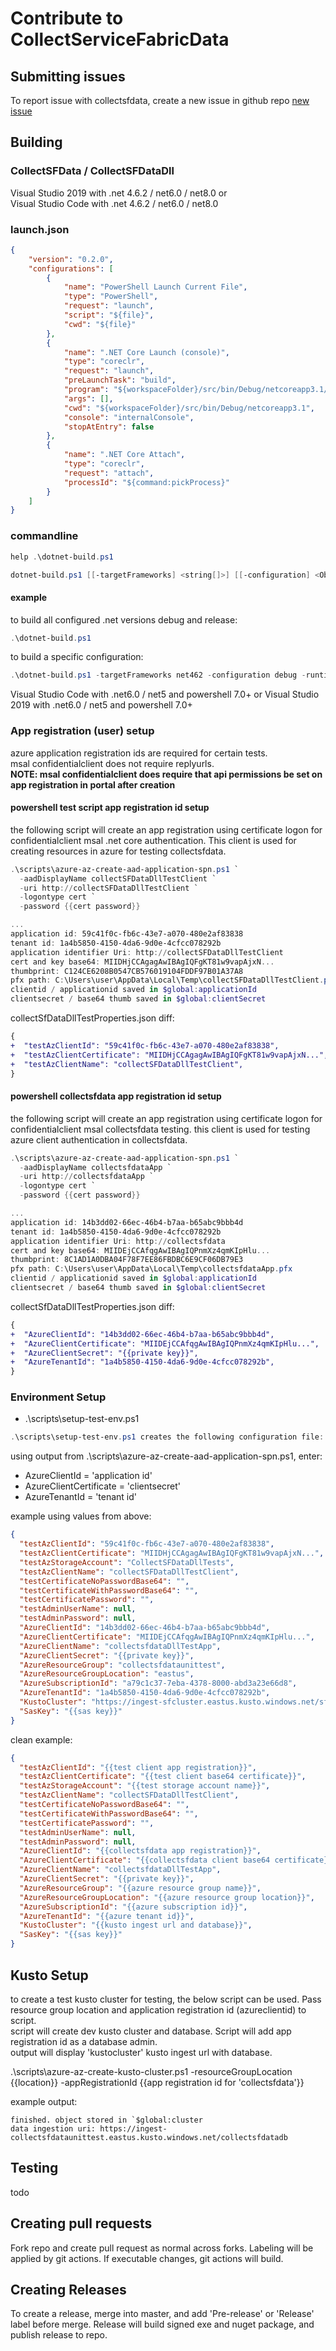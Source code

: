 # Contribute to CollectServiceFabricData

## Submitting issues

To report issue with collectsfdata, create a new issue in github repo [new issue](https://github.com/microsoft/CollectServiceFabricData/issues/new/choose)

## Building

### CollectSFData / CollectSFDataDll

Visual Studio 2019 with .net 4.6.2 / net6.0 / net8.0
or  
Visual Studio Code with .net 4.6.2 / net6.0 / net8.0

### **launch.json**

```json
{
    "version": "0.2.0",
    "configurations": [
        {
            "name": "PowerShell Launch Current File",
            "type": "PowerShell",
            "request": "launch",
            "script": "${file}",
            "cwd": "${file}"
        },
        {
            "name": ".NET Core Launch (console)",
            "type": "coreclr",
            "request": "launch",
            "preLaunchTask": "build",
            "program": "${workspaceFolder}/src/bin/Debug/netcoreapp3.1/CollectSFData.dll",
            "args": [],
            "cwd": "${workspaceFolder}/src/bin/Debug/netcoreapp3.1",
            "console": "internalConsole",
            "stopAtEntry": false
        },
        {
            "name": ".NET Core Attach",
            "type": "coreclr",
            "request": "attach",
            "processId": "${command:pickProcess}"
        }
    ]
}
```

### commandline

```powershell
help .\dotnet-build.ps1

dotnet-build.ps1 [[-targetFrameworks] <string[]>] [[-configuration] <Object>] [[-runtimeIdentifier] <Object>] [[-projectDir] <string>] [[-nugetFallbackFolder] <string>] [-publish] [-clean] [-replace]
```

#### **example**

to build all configured .net versions debug and release:

```powershell
.\dotnet-build.ps1
```

to build a specific configuration:

```powershell
.\dotnet-build.ps1 -targetFrameworks net462 -configuration debug -runtimeIdentifier win-x64
```

Visual Studio Code with .net6.0 / net5 and powershell 7.0+
or
Visual Studio 2019 with .net6.0 / net5 and powershell 7.0+

### App registration (user) setup

azure application registration ids are required for certain tests.  
msal confidentialclient does not require replyurls.  
**NOTE: msal confidentialclient does require that api permissions be set on app registration in portal after creation**

#### **powershell test script app registration id setup**

the following script will create an app registration using certificate logon for confidentialclient msal .net core authentication.
This client is used for creating resources in azure for testing collectsfdata.

```powershell
.\scripts\azure-az-create-aad-application-spn.ps1 `
  -aadDisplayName collectSFDataDllTestClient `
  -uri http://collectSFDataDllTestClient `
  -logontype cert `
  -password {{cert password}}

...
application id: 59c41f0c-fb6c-43e7-a070-480e2af83838
tenant id: 1a4b5850-4150-4da6-9d0e-4cfcc078292b
application identifier Uri: http://collectSFDataDllTestClient
cert and key base64: MIIDHjCCAgagAwIBAgIQFgKT81w9vapAjxN...
thumbprint: C124CE6208B0547CB576019104FDDF97B01A37A8
pfx path: C:\Users\user\AppData\Local\Temp\collectSFDataDllTestClient.pfx
clientid / applicationid saved in $global:applicationId
clientsecret / base64 thumb saved in $global:clientSecret

```

collectSfDataDllTestProperties.json diff:

```diff
{
+  "testAzClientId": "59c41f0c-fb6c-43e7-a070-480e2af83838",
+  "testAzClientCertificate": "MIIDHjCCAgagAwIBAgIQFgKT81w9vapAjxN...",
+  "testAzClientName": "collectSFDataDllTestClient",
}
```

#### **powershell collectsfdata app registration id setup**

the following script will create an app registration using certificate logon for confidentialclient msal collectsfdata testing.
this client is used for testing azure client authentication in collectsfdata.

```powershell
.\scripts\azure-az-create-aad-application-spn.ps1 `
  -aadDisplayName collectsfdataApp `
  -uri http://collectsfdataApp `
  -logontype cert `
  -password {{cert password}}

...
application id: 14b3dd02-66ec-46b4-b7aa-b65abc9bbb4d
tenant id: 1a4b5850-4150-4da6-9d0e-4cfcc078292b
application identifier Uri: http://collectsfdata
cert and key base64: MIIDEjCCAfqgAwIBAgIQPnmXz4qmKIpHlu...
thumbprint: 8C1AD1A0DBA04F78F7EE86FBDBC6E9CF06DB79E3
pfx path: C:\Users\user\AppData\Local\Temp\collectsfdataApp.pfx
clientid / applicationid saved in $global:applicationId
clientsecret / base64 thumb saved in $global:clientSecret

```

collectSfDataDllTestProperties.json diff:

```diff
{
+  "AzureClientId": "14b3dd02-66ec-46b4-b7aa-b65abc9bbb4d",
+  "AzureClientCertificate": "MIIDEjCCAfqgAwIBAgIQPnmXz4qmKIpHlu...",
+  "AzureClientSecret": "{{private key}}",
+  "AzureTenantId": "1a4b5850-4150-4da6-9d0e-4cfcc078292b",
}
```

### Environment Setup

- .\scripts\setup-test-env.ps1

```powershell
.\scripts\setup-test-env.ps1 creates the following configuration file: $env:LocalAppData\collectsfdata\CollectSFDataDllTestProperties.json
```

using output from .\scripts\azure-az-create-aad-application-spn.ps1, enter:
- AzureClientId = 'application id'
- AzureClientCertificate = 'clientsecret'
- AzureTenantId = 'tenant id'

example using values from above:

```json
{
  "testAzClientId": "59c41f0c-fb6c-43e7-a070-480e2af83838",
  "testAzClientCertificate": "MIIDHjCCAgagAwIBAgIQFgKT81w9vapAjxN...",
  "testAzStorageAccount": "CollectSFDataDllTests",
  "testAzClientName": "collectSFDataDllTestClient",
  "testCertificateNoPasswordBase64": "",
  "testCertificateWithPasswordBase64": "",
  "testCertificatePassword": "",
  "testAdminUserName": null,
  "testAdminPassword": null,
  "AzureClientId": "14b3dd02-66ec-46b4-b7aa-b65abc9bbb4d",
  "AzureClientCertificate": "MIIDEjCCAfqgAwIBAgIQPnmXz4qmKIpHlu...",
  "AzureClientName": "collectsfdataDllTestApp",
  "AzureClientSecret": "{{private key}}",
  "AzureResourceGroup": "collectsfdataunittest",
  "AzureResourceGroupLocation": "eastus",
  "AzureSubscriptionId": "a79c1c37-7eba-4378-8000-abd3a23e66d8",
  "AzureTenantId": "1a4b5850-4150-4da6-9d0e-4cfcc078292b",
  "KustoCluster": "https://ingest-sfcluster.eastus.kusto.windows.net/sfdatabase",
  "SasKey": "{{sas key}}"
}
```

clean example:

```json
{
  "testAzClientId": "{{test client app registration}}",
  "testAzClientCertificate": "{{test client base64 certificate}}",
  "testAzStorageAccount": "{{test storage account name}}",
  "testAzClientName": "collectSFDataDllTestClient",
  "testCertificateNoPasswordBase64": "",
  "testCertificateWithPasswordBase64": "",
  "testCertificatePassword": "",
  "testAdminUserName": null,
  "testAdminPassword": null,
  "AzureClientId": "{{collectsfdata app registration}}",
  "AzureClientCertificate": "{{collectsfdata client base64 certificate}}",
  "AzureClientName": "collectsfdataDllTestApp",
  "AzureClientSecret": "{{private key}}",
  "AzureResourceGroup": "{{azure resource group name}}",
  "AzureResourceGroupLocation": "{{azure resource group location}}",
  "AzureSubscriptionId": "{{azure subscription id}}",
  "AzureTenantId": "{{azure tenant id}}",
  "KustoCluster": "{{kusto ingest url and database}}",
  "SasKey": "{{sas key}}"
}
```

## Kusto Setup

to create a test kusto cluster for testing, the below script can be used. Pass resource group location and application registration id (azureclientid) to script.  
script will create dev kusto cluster and database. Script will add app registration id as a database admin.  
output will display 'kustocluster' kusto ingest url with database.

.\scripts\azure-az-create-kusto-cluster.ps1 -resourceGroupLocation {{location}} -appRegistrationId {{app registration id for 'collectsfdata'}}

example output:

```text
finished. object stored in `$global:cluster
data ingestion uri: https://ingest-collectsfdataunittest.eastus.kusto.windows.net/collectsfdatadb
```

## Testing

todo

## Creating pull requests

Fork repo and create pull request as normal across forks.
Labeling will be applied by git actions.
If executable changes, git actions will build.

## Creating Releases

To create a release, merge into master, and add 'Pre-release' or 'Release' label before merge.
Release will build signed exe and nuget package, and publish release to repo.